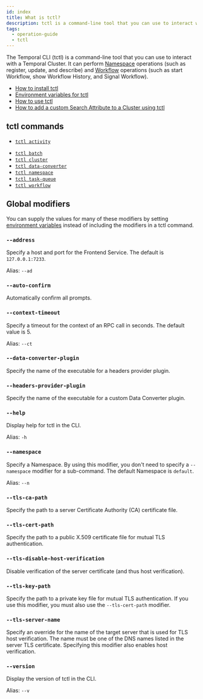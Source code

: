 ```yaml
---
id: index
title: What is tctl?
description: tctl is a command-line tool that you can use to interact with a Temporal Cluster.
tags:
  - operation-guide
  - tctl
---
```


The Temporal CLI (tctl) is a command-line tool that you can use to interact with a Temporal Cluster.
It can perform [Namespace](/concepts/what-is-a-namespace) operations (such as register, update, and describe) and [Workflow](/concepts/what-is-a-workflow) operations (such as start
Workflow, show Workflow History, and Signal Workflow).

- [How to install tctl](/tctl/how-to-install-tctl)
- [Environment variables for tctl](/tctl/environment-variables)
- [How to use tctl](/tctl/how-to-use-tctl)
- [How to add a custom Search Attribute to a Cluster using tctl](/tctl/how-to-add-a-custom-search-attribute-to-a-cluster-using-tctl)

## tctl commands

- [`tctl activity`](/tctl/activity)
<!-- - [`tctl admin`](/tctl/admin) -->
- [`tctl batch`](/tctl/batch)
- [`tctl cluster`](/tctl/cluster)
- [`tctl data-converter`](/tctl/data-converter)
- [`tctl namespace`](/tctl/namespace)
- [`tctl task-queue`](/tctl/task-queue)
- [`tctl workflow`](/tctl/workflow)

## Global modifiers

You can supply the values for many of these modifiers by setting [environment variables](/tctl/environment-variables) instead of including the modifiers in a tctl command.

### `--address`

Specify a host and port for the Frontend Service.
The default is `127.0.0.1:7233`.

Alias: `--ad`

### `--auto-confirm`

Automatically confirm all prompts.

### `--context-timeout`

Specify a timeout for the context of an RPC call in seconds.
The default value is 5.

Alias: `--ct`

### `--data-converter-plugin`

Specify the name of the executable for a headers provider plugin.

### `--headers-provider-plugin`

Specify the name of the executable for a custom Data Converter plugin.

### `--help`

Display help for tctl in the CLI.

Alias: `-h`

### `--namespace`

Specify a Namespace.
By using this modifier, you don't need to specify a `--namespace` modifier for a sub-command.
The default Namespace is `default`.

Alias: `--n`

### `--tls-ca-path`

Specify the path to a server Certificate Authority (CA) certificate file.

### `--tls-cert-path`

Specify the path to a public X.509 certificate file for mutual TLS authentication.

### `--tls-disable-host-verification`

Disable verification of the server certificate (and thus host verification).

### `--tls-key-path`

Specify the path to a private key file for mutual TLS authentication.
If you use this modifier, you must also use the `--tls-cert-path` modifier.

### `--tls-server-name`

Specify an override for the name of the target server that is used for TLS host verification.
The name must be one of the DNS names listed in the server TLS certificate.
Specifying this modifier also enables host verification.

### `--version`

Display the version of tctl in the CLI.

Alias: `--v`
